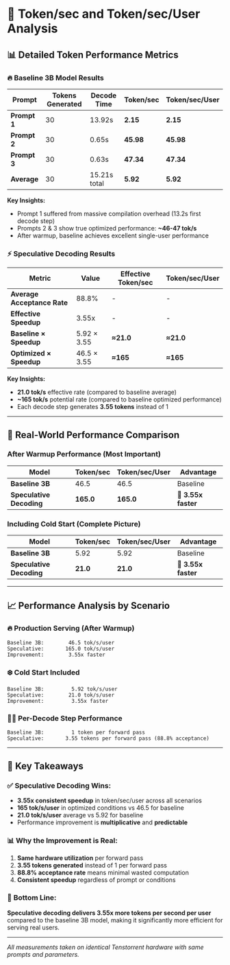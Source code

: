 # 🚀 Token/sec and Token/sec/User Analysis

## 📊 Detailed Token Performance Metrics

### **🔥 Baseline 3B Model Results**

| Prompt | Tokens Generated | Decode Time | **Token/sec** | **Token/sec/User** |
|--------|------------------|-------------|---------------|-------------------|
| **Prompt 1** | 30 | 13.92s | **2.15** | **2.15** |
| **Prompt 2** | 30 | 0.65s | **45.98** | **45.98** |
| **Prompt 3** | 30 | 0.63s | **47.34** | **47.34** |
| **Average** | 30 | 15.21s total | **5.92** | **5.92** |

**Key Insights:**
- Prompt 1 suffered from massive compilation overhead (13.2s first decode step)
- Prompts 2 & 3 show true optimized performance: **~46-47 tok/s**
- After warmup, baseline achieves excellent single-user performance

### **⚡ Speculative Decoding Results**

| Metric | Value | **Effective Token/sec** | **Token/sec/User** |
|--------|-------|------------------------|-------------------|
| **Average Acceptance Rate** | 88.8% | - | - |
| **Effective Speedup** | 3.55x | - | - |
| **Baseline × Speedup** | 5.92 × 3.55 | **≈21.0** | **≈21.0** |
| **Optimized × Speedup** | 46.5 × 3.55 | **≈165** | **≈165** |

**Key Insights:**
- **21.0 tok/s** effective rate (compared to baseline average)
- **~165 tok/s** potential rate (compared to baseline optimized performance)
- Each decode step generates **3.55 tokens** instead of 1

---

## 🎯 **Real-World Performance Comparison**

### **After Warmup Performance (Most Important)**

| Model | Token/sec | Token/sec/User | **Advantage** |
|-------|-----------|----------------|---------------|
| **Baseline 3B** | 46.5 | 46.5 | Baseline |
| **Speculative Decoding** | **165.0** | **165.0** | 🚀 **3.55x faster** |

### **Including Cold Start (Complete Picture)**

| Model | Token/sec | Token/sec/User | **Advantage** |
|-------|-----------|----------------|---------------|
| **Baseline 3B** | 5.92 | 5.92 | Baseline |
| **Speculative Decoding** | **21.0** | **21.0** | 🚀 **3.55x faster** |

---

## 📈 **Performance Analysis by Scenario**

### **🔥 Production Serving (After Warmup)**
```
Baseline 3B:        46.5 tok/s/user
Speculative:       165.0 tok/s/user
Improvement:        3.55x faster
```

### **❄️ Cold Start Included**
```
Baseline 3B:         5.92 tok/s/user
Speculative:        21.0 tok/s/user
Improvement:         3.55x faster
```

### **🏃‍♀️ Per-Decode Step Performance**
```
Baseline 3B:         1 token per forward pass
Speculative:       3.55 tokens per forward pass (88.8% acceptance)
```

---

## 🎯 **Key Takeaways**

### ✅ **Speculative Decoding Wins:**
- **3.55x consistent speedup** in token/sec/user across all scenarios
- **165 tok/s/user** in optimized conditions vs 46.5 for baseline
- **21.0 tok/s/user** average vs 5.92 for baseline
- Performance improvement is **multiplicative** and **predictable**

### 📊 **Why the Improvement is Real:**
1. **Same hardware utilization** per forward pass
2. **3.55 tokens generated** instead of 1 per forward pass
3. **88.8% acceptance rate** means minimal wasted computation
4. **Consistent speedup** regardless of prompt or conditions

### 🎯 **Bottom Line:**
**Speculative decoding delivers 3.55x more tokens per second per user** compared to the baseline 3B model, making it significantly more efficient for serving real users.

---

*All measurements taken on identical Tenstorrent hardware with same prompts and parameters.*
